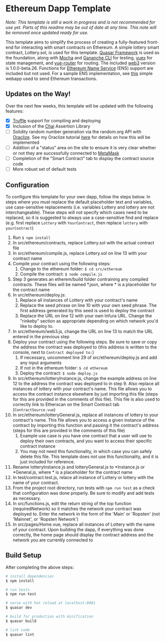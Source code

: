 # Ethereum Dapp Template
*Note: This template is still a work in progress and is not recommended for use yet. Parts of this readme may be out of date at any time. This note will be removed once updated ready for use.*

This template aims to simplify the process of creating a fully-featured front-end for interacting with smart contracts on Ethereum. A simple lottery smart contract, Lottery.sol, is used for this template. [Quasar Framework](https://github.com/quasarframework/quasar) is used as the foundation, along with [Mocha](https://github.com/mochajs/mocha) and [Gananche CLI](https://github.com/trufflesuite/ganache-cli) for testing, [vuex](https://github.com/vuejs/vuex) for state management, and [vue-router](https://github.com/vuejs/vue-router) for routing. The included [web3](https://github.com/ethereum/web3.js) version is 1.0.0-beta.26. Functions for [Ethereum Name Service](https://ens.domains/) (ENS) support are included but not used. For a sample ENS implementation, see [this](https://github.com/mds1/send-eth-tx) simple webapp used to send Ethereum transactions.

## Updates on the Way!
Over the next few weeks, this template will be updated with the following features:
* [x] [Truffle](http://truffleframework.com/) support for compiling and deploying
* [x] Inclusion of the [Chai](http://www.chaijs.com/) Assertion Library
* [ ] Solidity random number generation via the random.org API with [Oraclize](http://www.oraclize.it/). See my Oraclize tutorial [here](https://medium.com/@msolomon44/using-apis-in-your-ethereum-smart-contract-with-oraclize-95656434292e) for details on how this will be implemented
* [ ] Addition of a "status" area on the site to ensure it is very clear whether or not they are successfully connected to [MetaMask](https://metamask.io/)
* [ ] Completion of the "Smart Contract" tab to display the contract source code
* [ ] More robust set of default tests

## Configuration
To configure this template for your own dapp, follow the steps below. In steps where you must replace the default placeholder text and variables, use case-sensitive replacements (i.e. variables Lottery and lottery are not interchangeable). These steps will not specify which cases need to be replaced, so it is suggested to always use a case-sensitive find and replace (e.g. first replace `Lottery` with `YourContract`, then replace `lottery` with `yourContract`)

1. Run `$ npm install`
2. In src/ethereum/contracts, replace Lottery.sol with the actual contract file
3. In src/ethereum/compile.js, replace Lottery.sol on line 13 with your contract name
4. Compile your contract using the following steps:
    1. Change to the ethereum folder: `$ cd src/ethereum`
    2. Compile the contract: `$ node compile.js`
5. Step 3 generates an etherem/build folder contraining any compiled contracts. These files will be named *.json, where * is a placeholder for the contract name
6. In src/ethereum/deploy.js:
    1. Replace all instances of Lottery with your contract's name
    2. Replace the seed phrase on line 10 with your own seed phrase. The first address generated by this seed is used to deploy the contract
    3. Replace the URL on line 12 with your own Infura URL. Change the "rinkeby" section as appropriate depending on which network you'd like to deploy to.
7. In src/ethereum/web3.js, change the URL on line 13 to match the URL entered in the previous step
8. Deploy your contract using the following steps. Be sure to save or copy the address the contract was deployed to (this address is written to the console, next to `Contract deployed to:`)
    1. If necessary, uncomment line 29 of src/ethereum/deploy.js and add any input arguments
    2. If not in the ethereum folder: `$ cd ethereum`
    2. Deploy the contract: `$ node deploy.js`
9. In src/ethereum/lotteryInstance.js, change the example address on line 12 to the address the contract was deployed to in step 9. Also replace all instances of lottery with your contract's name. This file allows you to access the contract instance elsewhere by just importing this file (steps for this are provided in the comments of this file). This file is also used to correctly link to Etherscan on the Smart Contract tab (`ContractSource.vue`)
10. In src/ethereum/lotteryGeneral.js, replace all instances of lottery to your contract's name. This file allows you to access a given instance of the contract by importing this function and passing it the contract's address (steps for this are provided in the comments of this file)
    1. Example use case is you have one contract that a user will use to deploy their own contracts, and you want to access their specific contract instance
    2. You may not need this functionality, in which case you can safely delete this file. This template does not use this functionality, and it is just included for reference.
11. Rename lotteryInstance.js and lotteryGeneral.js to *Instance.js or *General.js, where * is a placeholder for the contract name
12. In test/contract.test.js, relace all instance of Lottery or lottery with the name of your contract.
13. From the project root directory, run tests with `npm run test` as a check that configuration was done properly. Be sure to modify and add tests as necessary.
14. In src/functions.js, edit the return string of the top function (requiredNetwork) so it matches the network your contract was deployed to. Enter the network in the form of the 'Main' or 'Ropsten' (not 'Mainnet', or 'Ropsten Network')
15. In src/pages/Home.vue, replace all instances of Lottery with the name of your contract. Upon building the dapp, if everything was done correctly, the home page should display the contract address and the network you are currently connected to


## Build Setup
After completing the above steps:
``` bash
# install dependencies
$ npm install

# run tests
$ npm run test

# serve with hot reload at localhost:8081
$ quasar dev

# build for production with minification
$ quasar build

# lint code
$ quasar lint
```
